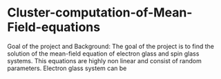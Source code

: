 # Cluster-computation-of-Mean-Field-equations
Goal of the project and Background:
The goal of the project is to find the solution of the mean-field equation of electron glass and spin glass systems. This equations are highly non linear and consist of random parameters.
Electron glass system can be 

